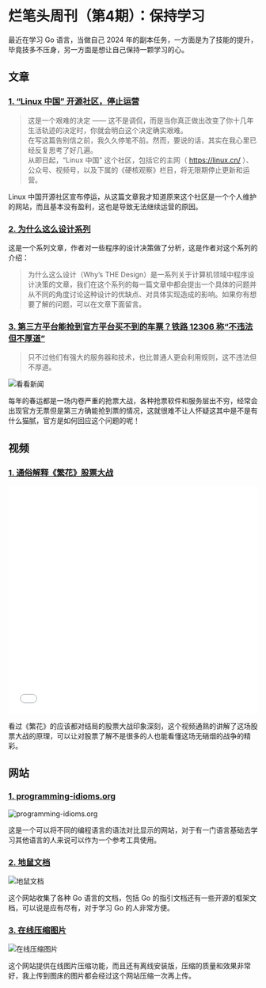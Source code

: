 # 烂笔头周刊（第4期）：保持学习

最近在学习 Go 语言，当做自己 2024 年的副本任务，一方面是为了技能的提升，毕竟技多不压身，另一方面是想让自己保持一颗学习的心。

## 文章

### [1. “Linux 中国” 开源社区，停止运营](https://linux.cn/article-16602-1.html "“Linux 中国” 开源社区，停止运营")

> 这是一个艰难的决定 —— 这不是调侃，而是当你真正做出改变了你十几年生活轨迹的决定时，你就会明白这个决定确实艰难。<br>在写这篇告别信之前，我久久停笔不前。然而，要说的话，其实在我心里已经反复思考了好几遍。<br>从即日起，“Linux 中国” 这个社区，包括它的主网（ https://linux.cn/ ）、公众号、视频号，以及下属的《硬核观察》栏目，将无限期停止更新和运营。

Linux 中国开源社区宣布停运，从这篇文章我才知道原来这个社区是一个个人维护的网站，而且基本没有盈利，这也是导致无法继续运营的原因。


### [2. 为什么这么设计系列](https://draveness.me/whys-the-design/ "为什么这么设计系列文章")

这是一个系列文章，作者对一些程序的设计决策做了分析，这是作者对这个系列的介绍：

> 为什么这么设计（Why’s THE Design）是一系列关于计算机领域中程序设计决策的文章，我们在这个系列的每一篇文章中都会提出一个具体的问题并从不同的角度讨论这种设计的优缺点、对具体实现造成的影响。如果你有想要了解的问题，可以在文章下面留言。

### [3. 第三方平台能抢到官方平台买不到的车票？铁路 12306 称“不违法但不厚道”](https://www.ithome.com/0/748/680.htm "第三方平台能抢到官方平台买不到的车票？铁路 12306 称“不违法但不厚道”")

> 只不过他们有强大的服务器和技术，也比普通人更会利用规则，这不违法但不厚道。

![看看新闻](https://tendcode.com/cdn/2024/02/dasfafa%20%281%29.png "看看新闻")

每年的春运都是一场内卷严重的抢票大战，各种抢票软件和服务层出不穷，经常会出现官方无票但是第三方确能抢到票的情况，这就很难不让人怀疑这其中是不是有什么猫腻，官方是如何回应这个问题的呢！

## 视频

### [1. 通俗解释《繁花》股票大战](https://www.bilibili.com/video/BV1VC4y1e7nt/?spm_id_from=333.337.search-card.all.click&vd_source=5549a48802460c2ed69129e7311f5f26 "通俗解释《繁花》股票大战")

<iframe src="//player.bilibili.com/player.html?aid=793737796&bvid=BV1VC4y1e7nt&cid=1405088639&p=1" scrolling="no" border="0" frameborder="no" framespacing="0" allowfullscreen="true" width="100%" height="460"> </iframe>

看过《繁花》的应该都对结局的股票大战印象深刻，这个视频通熟的讲解了这场股票大战的原理，可以让对股票了解不是很多的人也能看懂这场无硝烟的战争的精彩。

## 网站

### [1. programming-idioms.org](https://programming-idioms.org/cheatsheet/Python/Go "programming-idioms.org")

![programming-idioms.org](https://tendcode.com/cdn/2024/02/pio%20%281%29.png "programming-idioms.org")

这是一个可以将不同的编程语言的语法对比显示的网站，对于有一门语言基础去学习其他语言的人来说可以作为一个参考工具使用。

### [2. 地鼠文档](https://www.topgoer.cn/ "地鼠文档")

![地鼠文档](https://tendcode.com/cdn/2024/02/topgoer%20%281%29.png "地鼠文档")

这个网站收集了各种 Go 语言的文档，包括 Go 的指引文档还有一些开源的框架文档，可以说是应有尽有，对于学习 Go 的人非常方便。

### [3. 在线压缩图片](https://www.ticompressor.com/online/ "在线压缩图片")

![在线压缩图片](https://tendcode.com/cdn/2024/02/ticompressoer%20%281%29.png "在线压缩图片")

这个网站提供在线图片压缩功能，而且还有离线安装版，压缩的质量和效果非常好，我上传到图床的图片都会经过这个网站压缩一次再上传。